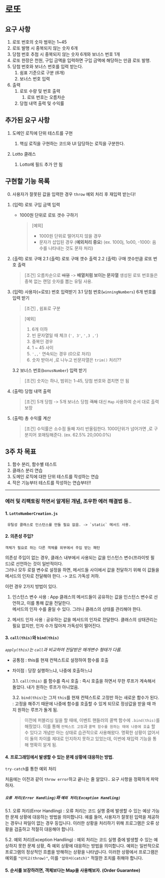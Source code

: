# 로또

## 요구 사항

1. 로또 번호의 숫자 범위는 1~45
2. 로또 발행 시 중복되지 않는 숫자 6개
3. 당첨 번호 추첨 시 중복되지 않는 숫자 6개와 보너스 번호 1개
4. 로또 한장은 천원, 구입 금액을 입력하면 구입 금액에 해당하는 만큼 로또 발행.
5. 당첨 번호와 보너스 번호를 입력 받는다.
   1. 쉼표 기준으로 구분 (6개)
   2. 보너스 번호 입력
6. 출력
   1. 로또 수량 및 번호 출력
      1. 로또 번호는 오름차순
   2. 당첨 내역 출력 및 수익률

## 추가된 요구 사항

1. 도메인 로직에 단위 테스트를 구현

   1. 핵심 로직을 구현하는 코드와 UI 담당하는 로직을 구분한다.

1. Lotto 클래스
   1. Lotto에 필드 추가 안 됨

## 구현할 기능 목록

0. 사용자가 잘못된 값을 입력한 경우 `throw` 예외 처리 후 재입력 받는다!

1. (입력) 로또 구입 금액 입력

   - 1000원 단위로 로또 갯수 구하기

     > [예외]
     >
     > - 1000원 단위로 떨어지지 않을 경우
     > - 문자가 삽입된 경우 (**예외처리 중요**)
     >   (ex. 1000j, 1o00, -1000: 음수를 나타내는 것도 문자 처리)

2. (출력) 로또 구매
   2.1 (출력) 로또 구매 갯수 출력
   2.2 (출력) 구매 갯수만큼 로또 번호 출력

   > [조건]
   > 오름차순으로 ~~배열~~ -> **배열처럼 보이는 문자열**
   > 생성된 로또 번호들은 중복 없는 랜덤 숫자를 뽑는 유틸 사용.

3. (입력) 사용자(=로또) 번호 입력받기
   3.1 당첨 번호(`winningNumbers`) 6개 번호를 입력 받기

   > [조건]
   > , 쉼표로 구분

   > [예외]
   >
   > 1. 6개 이하
   > 2. 빈 문자열일 때 체크 (`', 3'`, `',3 ,'`)
   > 3. 중복인 경우
   > 4. 1 ~ 45 사이
   > 5. `',,'` 연속되는 경우 (0으로 처리)
   > 6. 숫자 받아서 ,로 나누고 빈문자열은 `trim()` 처리??

   3.2 보너스 번호(`bonusNumber`) 입력 받기

   > [조건]
   > 숫자는 하나, 범위는 1-45, 당첨 번호와 겹치면 안 됨

4. (출력) 당첨 내역 출력

   > [조건]
   > 5개 당첨 -> 5개 보너스 당첨
   > ~~객체~~ 대신 `Map` 사용하여 순서 대로 출력 보장

5. (출력) 총 수익률 계산

   > [조건]
   > 수익률은 소수점 둘째 자리 반올림한다.
   > 1000단위가 넘어가면 ,로 구분지어 포매팅해준다.
   > (ex. 62.5% 20,000.0%)

## 3주 차 목표

1. 함수 분리, 함수별 테스트
2. 클래스 분리 연습
3. 도메인 로직에 대한 단위 테스트를 작성하는 연습
4. 작은 기능부터 테스트를 작성하는 연습부터!!

---

### 에러 및 리팩토링 하면서 알게된 개념, 조우한 에러 해결법 등..

#### 1. `LottoNumberCreation.js`

     유틸성 클래스로 인스턴스를 만들 필요 없음. -> `static` 메서드 사용.

#### 2. 의존성 주입?

    객체가 필요로 하는 다른 객체를 외부에서 주입 받는 패턴

의존성 주입이 없는 경우, 클래스 내부에서 사용되는 값을 인스턴스 변수(프라이빗 필드)로 선언하는 것이 일반적이다.  
그러나 모두 로컬 변수로 설정을 하면, 메서드들 사이에서 값을 전달하기 위해 이 값들을 메서드의 인자로 전달해야 한다. -> 코드 가독성 저하.

이런 경우 2가지 방법이 있다.

1. 인스턴스 변수 사용 : App 클래스의 메서드들이 공유하는 값을 인스턴스 변수로 선언하고, 이를 통해 값을 전달한다.  
   메서드의 인자 수를 줄일 수 있다. 그러나 클래스의 상태를 관리해야 한다.

2. 메서드 인자 사용 : 공유하는 값을 메서드의 인자로 전달한다. 클래스의 상태관리는 필요 없지만, 인자 수가 많아져 가독성이 떨어진다.

#### 3. `call(this)`와 `bind(this)`

_`apply(this)`는 `call`과 비교하여 전달받은 매개변수 형태가 다름._

- 공통점 : this를 현재 컨텍스트로 설정하여 함수를 호출
- 차이점 : 당장 실행하느냐, 나중에 호출하느냐

  3.1. `call(this)` 를 함수를 즉시 호출
  : 즉시 호출을 하면서 무한 루프가 계속해서 돌았다. 내가 원하는 루프가 아니었음.

  3.2. `bind(this)`는 그저 `this`를 현재 컨텍스트로 고정만 하는 새로운 함수가 된다.
  : 고정을 해주기 때문에 나중에 함수를 호출할 수 있게 되므로 정상값을 받을 때 까지 원하는 루프가 돌게 됨.

  > 이전에 퍼블리싱 일을 할 때에, 이벤트 핸들러의 콜백 함수에 `.bind(this)`를 해줬었다.
  > 이를 통해 `컨텍스트 고정`과 `콜백 함수를 원하는 때에 나중에 호출` 할 수 있다고 개념만 아는 상태로 습관적으로 사용해왔다.
  > 명확한 상황이 없어서 이 둘의 차이를 제대로 인지하지 못하고 있었는데, 이번에 재입력 기능을 통해 명확히 알게 됨.

#### 4. 프로그래밍에서 발생할 수 있는 문제 상황에 대응하는 방법.

`try-catch`를 통한 예외 처리

처음에는 이전과 같이 `throw error`하고 끝나는 줄 알았다.. 요구 사항을 정확하게 파악하자.

##### `오류 처리(Error Handling)`와 `예외 처리(Exception Handling)`

5.1. 오류 처리(Error Handling)
: 오류 처리는 코드 실행 중에 발생할 수 있는 예상 가능한 문제 상황에 대응하는 방법을 의미합니다. 예를 들어, 사용자가 잘못된 입력을 제공하는 경우나 파일이 없는 경우 등입니다. 이러한 상황을 처리하기 위해 프로그램은 오류 상황을 검출하고 적절히 대응해야 합니다.

5.2. 예외 처리(Exception Handling)
: 예외 처리는 코드 실행 중에 발생할 수 있는 예상하지 못한 문제 상황, 즉 예외 상황에 대응하는 방법을 의미합니다. 예외는 일반적으로 프로그램의 정상적인 흐름을 방해하는 상황을 나타냅니다. 이러한 상황에서 프로그램은 예외를 `"던지고(throw)"`, 이를 `"잡아서(catch)"` 적절한 조치를 취해야 합니다.

#### 5. 순서를 보장하려면, 객체보다는 Map을 사용해보자. (Order Guarantee)
